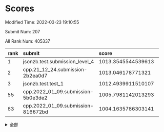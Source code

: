 # Scores

Modified Time: 2022-03-23 19:10:55

Submit Num: 207

All Rank Num: 405337

| rank |               submit               |       score        |       sigma        | pk_num |
| :--- | :--------------------------------- | :----------------- | :----------------- | :----- |
| 1    | jsonzb.test.submission_level_4     | 1013.3545544539613 | 0.7811901134597168 | 7837   |
| 2    | cpp.21_12_24.submission-2b2ea0d7   | 1013.046178771321  | 0.796259850471888  | 7833   |
| 3    | jsonzb.test.test_1                 | 1012.4939911510107 | 0.8064069651249697 | 7830   |
| 55   | cpp.2022_01_09.submission-5b0e3de2 | 1005.7981142013293 | 0.7263763439081473 | 7828   |
| 63   | cpp.2022_01_09.submission-816672bd | 1004.1635786303141 | 0.7318193842206918 | 7832   |


<details>
<summary>全部</summary>

| rank |                 submit                 |       score        |       sigma        | pk_num |
| :--- | :------------------------------------- | :----------------- | :----------------- | :----- |
| 1    | jsonzb.test.submission_level_4         | 1013.3545544539613 | 0.7811901134597168 | 7837   |
| 2    | cpp.21_12_24.submission-2b2ea0d7       | 1013.046178771321  | 0.796259850471888  | 7833   |
| 3    | jsonzb.test.test_1                     | 1012.4939911510107 | 0.8064069651249697 | 7830   |
| 4    | gobigger.level_3.submission_level_3_15 | 1012.256996291047  | 0.7819838475843837 | 7833   |
| 5    | gobigger.level_3.submission_level_3_0  | 1012.0355514827497 | 0.7973188814187392 | 7834   |
| 6    | gobigger.level_3.submission_level_3_25 | 1011.463587691373  | 0.7672105428957531 | 7834   |
| 7    | gobigger.level_3.submission_level_3_21 | 1011.22526540849   | 0.7485591205539951 | 7824   |
| 8    | gobigger.level_3.submission_level_3_12 | 1011.193224907813  | 0.7791811638960583 | 7838   |
| 9    | gobigger.level_3.submission_level_3_47 | 1011.1506396169359 | 0.777715174080843  | 7833   |
| 10   | gobigger.level_3.submission_level_3_38 | 1010.8439326086029 | 0.7591595021906948 | 7830   |
| 11   | gobigger.level_3.submission_level_3_4  | 1010.8102034583691 | 0.7563884998740499 | 7831   |
| 12   | gobigger.level_3.submission_level_3_33 | 1010.7769264199328 | 0.7711097580539901 | 7834   |
| 13   | gobigger.level_3.submission_level_3_49 | 1010.6281915073575 | 0.7480845828918817 | 7833   |
| 14   | gobigger.level_3.submission_level_3_22 | 1010.601628683089  | 0.7443656278265225 | 7832   |
| 15   | gobigger.level_3.submission_level_3_11 | 1010.5236351120585 | 0.7527351886016138 | 7830   |
| 16   | gobigger.level_3.submission_level_3_29 | 1010.5050843063865 | 0.7459329372298634 | 7833   |
| 17   | gobigger.level_3.submission_level_3_1  | 1010.4777085563303 | 0.7805165088912829 | 7836   |
| 18   | gobigger.level_3.submission_level_3_41 | 1010.4232644512017 | 0.7626737925945151 | 7827   |
| 19   | gobigger.level_3.submission_level_3_28 | 1010.367828676789  | 0.7647185582516034 | 7831   |
| 20   | gobigger.level_3.submission_level_3_34 | 1010.3492212315592 | 0.7664570595013512 | 7827   |
| 21   | gobigger.level_3.submission_level_3_9  | 1010.3343719005006 | 0.7758645409593063 | 7833   |
| 22   | gobigger.level_3.submission_level_3_24 | 1010.3165434462094 | 0.7781229353484028 | 7828   |
| 23   | gobigger.level_3.submission_level_3_5  | 1010.3090503364688 | 0.7616221515248854 | 7837   |
| 24   | gobigger.level_3.submission_level_3_20 | 1010.3015583252512 | 0.7357897411500004 | 7832   |
| 25   | gobigger.level_3.submission_level_3_26 | 1010.2932233168398 | 0.7557384569158307 | 7837   |
| 26   | gobigger.level_3.submission_level_3_39 | 1010.2342360417002 | 0.7471354985301014 | 7837   |
| 27   | gobigger.level_3.submission_level_3_36 | 1010.2022457121262 | 0.7419264014070794 | 7827   |
| 28   | gobigger.level_3.submission_level_3_27 | 1010.1961147561963 | 0.7768006181337704 | 7838   |
| 29   | gobigger.level_3.submission_level_3_30 | 1010.1108361429635 | 0.7557471319504985 | 7832   |
| 30   | gobigger.level_3.submission_level_3_45 | 1010.0748961718399 | 0.7461309488818596 | 7836   |
| 31   | gobigger.level_3.submission_level_3_23 | 1010.043624284814  | 0.7418527155120452 | 7839   |
| 32   | gobigger.level_3.submission_level_3_44 | 1010.0338007504041 | 0.7552408512486188 | 7838   |
| 33   | gobigger.level_3.submission_level_3_2  | 1010.0218235410944 | 0.7429430977409655 | 7834   |
| 34   | gobigger.level_3.submission_level_3_14 | 1009.990596556324  | 0.7627481633284395 | 7830   |
| 35   | gobigger.level_3.submission_level_3_19 | 1009.8276163388492 | 0.7659847062830016 | 7827   |
| 36   | gobigger.level_3.submission_level_3_42 | 1009.7501074898443 | 0.7579664298095296 | 7829   |
| 37   | gobigger.level_3.submission_level_3_7  | 1009.6876703414164 | 0.7560006494310088 | 7833   |
| 38   | gobigger.level_3.submission_level_3_35 | 1009.6738184296346 | 0.7402170707663068 | 7833   |
| 39   | gobigger.level_3.submission_level_3_6  | 1009.6244775386641 | 0.7648925666082331 | 7836   |
| 40   | gobigger.level_3.submission_level_3_13 | 1009.6195083493818 | 0.7457552671424157 | 7832   |
| 41   | gobigger.level_3.submission_level_3_3  | 1009.6151997700456 | 0.7620647394419545 | 7828   |
| 42   | gobigger.level_3.submission_level_3_43 | 1009.450823935677  | 0.760958303351108  | 7835   |
| 43   | gobigger.level_3.submission_level_3_8  | 1009.3189188364463 | 0.7305323989156258 | 7830   |
| 44   | gobigger.level_3.submission_level_3_10 | 1009.1308652628926 | 0.7335528574772289 | 7833   |
| 45   | gobigger.level_3.submission_level_3_17 | 1009.0108997217126 | 0.7390926414567149 | 7833   |
| 46   | gobigger.level_3.submission_level_3_16 | 1008.9096661916183 | 0.7421971992099107 | 7839   |
| 47   | gobigger.level_3.submission_level_3_31 | 1008.8147755700007 | 0.7387769254411289 | 7833   |
| 48   | gobigger.level_3.submission_level_3_40 | 1008.7189739658662 | 0.746689337202685  | 7836   |
| 49   | gobigger.level_3.submission_level_3_18 | 1008.5456917236233 | 0.7563462147714921 | 7831   |
| 50   | gobigger.level_3.submission_level_3_48 | 1008.5028209333532 | 0.7602020386514915 | 7830   |
| 51   | gobigger.level_3.submission_level_3_37 | 1008.35127799209   | 0.7423714770449593 | 7828   |
| 52   | gobigger.level_3.submission_level_3_46 | 1008.0416167859502 | 0.7415417444878605 | 7833   |
| 53   | gobigger.level_3.submission_level_3_32 | 1007.7274497118359 | 0.7374961439762101 | 7831   |
| 54   | gobigger.level_1.submission_level_1_3  | 1006.0026366438948 | 0.7372609577575935 | 7829   |
| 55   | cpp.2022_01_09.submission-5b0e3de2     | 1005.7981142013293 | 0.7263763439081473 | 7828   |
| 56   | gobigger.level_1.submission_level_1_30 | 1005.000375704012  | 0.7149932022681716 | 7825   |
| 57   | gobigger.level_1.submission_level_1_47 | 1004.8346005938465 | 0.7283191320439464 | 7832   |
| 58   | gobigger.level_1.submission_level_1_37 | 1004.7160533802515 | 0.7350222351505604 | 7834   |
| 59   | gobigger.level_1.submission_level_1_20 | 1004.5769095093079 | 0.7155401358936314 | 7828   |
| 60   | gobigger.level_1.submission_level_1_4  | 1004.3887566080318 | 0.7229322443548036 | 7828   |
| 61   | gobigger.level_1.submission_level_1_41 | 1004.2475404375726 | 0.7146907757653195 | 7826   |
| 62   | gobigger.level_1.submission_level_1_43 | 1004.2223003965061 | 0.7380681779979124 | 7833   |
| 63   | cpp.2022_01_09.submission-816672bd     | 1004.1635786303141 | 0.7318193842206918 | 7832   |
| 64   | gobigger.level_1.submission_level_1_42 | 1004.0321698770471 | 0.7058499361606182 | 7832   |
| 65   | gobigger.level_1.submission_level_1_34 | 1003.9737361095209 | 0.7222969761100652 | 7831   |
| 66   | gobigger.level_1.submission_level_1_11 | 1003.9173054853911 | 0.7068639097997517 | 7834   |
| 67   | gobigger.level_1.submission_level_1_13 | 1003.9162131128984 | 0.7187886458543673 | 7833   |
| 68   | gobigger.level_1.submission_level_1_31 | 1003.9003875178062 | 0.7155376474786164 | 7840   |
| 69   | gobigger.level_1.submission_level_1_0  | 1003.873750505302  | 0.720709572973128  | 7830   |
| 70   | gobigger.level_1.submission_level_1_14 | 1003.8451102520926 | 0.7291705422641975 | 7836   |
| 71   | gobigger.level_1.submission_level_1_19 | 1003.8146229547301 | 0.7266013012248235 | 7825   |
| 72   | gobigger.level_1.submission_level_1_40 | 1003.707888204204  | 0.7144003568619557 | 7833   |
| 73   | gobigger.level_1.submission_level_1_33 | 1003.6773331907076 | 0.7199184621835094 | 7829   |
| 74   | gobigger.level_1.submission_level_1_12 | 1003.6591443871325 | 0.7201291604562633 | 7832   |
| 75   | gobigger.level_1.submission_level_1_7  | 1003.5664688985146 | 0.732704850142255  | 7834   |
| 76   | gobigger.level_1.submission_level_1_44 | 1003.5609525613414 | 0.7190618498806942 | 7831   |
| 77   | gobigger.level_1.submission_level_1_8  | 1003.5054094415624 | 0.7138123995384877 | 7830   |
| 78   | gobigger.level_1.submission_level_1_22 | 1003.4424434590375 | 0.715846563068566  | 7833   |
| 79   | gobigger.level_1.submission_level_1_5  | 1003.33130583114   | 0.717095148934087  | 7830   |
| 80   | gobigger.level_1.submission_level_1_18 | 1003.2379178090893 | 0.7179462456265453 | 7831   |
| 81   | gobigger.level_1.submission_level_1_17 | 1003.1323249162691 | 0.7020694221357926 | 7831   |
| 82   | gobigger.level_1.submission_level_1_1  | 1003.0636449854095 | 0.7232288509476371 | 7835   |
| 83   | gobigger.level_1.submission_level_1_29 | 1003.0502046699528 | 0.7334644504231658 | 7835   |
| 84   | gobigger.level_1.submission_level_1_46 | 1003.0467997592339 | 0.7095488701286408 | 7829   |
| 85   | gobigger.level_1.submission_level_1_24 | 1003.0285437720229 | 0.7281759517554286 | 7827   |
| 86   | gobigger.level_1.submission_level_1_10 | 1003.0023755051245 | 0.7153697456629385 | 7835   |
| 87   | gobigger.level_1.submission_level_1_35 | 1002.8953361652935 | 0.719730773441134  | 7833   |
| 88   | gobigger.level_1.submission_level_1_23 | 1002.8767477131709 | 0.7177145404567549 | 7829   |
| 89   | gobigger.level_1.submission_level_1_28 | 1002.8381713815988 | 0.7046326109577703 | 7833   |
| 90   | gobigger.level_1.submission_level_1_21 | 1002.7833548108761 | 0.7131393652094313 | 7835   |
| 91   | gobigger.level_1.submission_level_1_9  | 1002.7347569778872 | 0.7132848984457836 | 7832   |
| 92   | gobigger.level_1.submission_level_1_36 | 1002.7329694126653 | 0.7077359172751645 | 7830   |
| 93   | gobigger.level_1.submission_level_1_27 | 1002.7182661412318 | 0.7101137581819029 | 7833   |
| 94   | gobigger.level_1.submission_level_1_15 | 1002.7050817142796 | 0.7289111752839905 | 7833   |
| 95   | gobigger.level_1.submission_level_1_49 | 1002.6237390617038 | 0.7136653620889692 | 7830   |
| 96   | gobigger.level_1.submission_level_1_32 | 1002.5853278975177 | 0.713935781714037  | 7835   |
| 97   | gobigger.level_1.submission_level_1_48 | 1002.5016040370178 | 0.7127089150943524 | 7827   |
| 98   | gobigger.level_1.submission_level_1_26 | 1002.4749834162996 | 0.7199815415771629 | 7830   |
| 99   | gobigger.level_1.submission_level_1_38 | 1002.4062138752843 | 0.715071128979503  | 7833   |
| 100  | gobigger.level_1.submission_level_1_2  | 1002.1896568568034 | 0.7235381122139236 | 7835   |
| 101  | gobigger.level_1.submission_level_1_6  | 1002.07669160977   | 0.7080713607182139 | 7830   |
| 102  | gobigger.level_1.submission_level_1_16 | 1001.9874062603851 | 0.7115476175122967 | 7831   |
| 103  | gobigger.level_1.submission_level_1_39 | 1001.9586101418926 | 0.7183187493437968 | 7835   |
| 104  | gobigger.level_1.submission_level_1_25 | 1001.9047225553992 | 0.7165588116214593 | 7831   |
| 105  | gobigger.level_1.submission_level_1_45 | 1001.6738813201739 | 0.7182531073758784 | 7832   |
| 106  | gobigger.random.submission_random_33   | 998.501931958538   | 0.7072628733129386 | 7837   |
| 107  | gobigger.random.submission_random_19   | 997.0355447554199  | 0.7151900524279571 | 7833   |
| 108  | gobigger.random.submission_random_29   | 996.9592904165869  | 0.7022539669186344 | 7835   |
| 109  | gobigger.random.submission_random_14   | 996.9113746763364  | 0.7160782360154476 | 7836   |
| 110  | gobigger.random.submission_random_11   | 996.8517765388007  | 0.7298814267519006 | 7831   |
| 111  | gobigger.random.submission_random_26   | 996.8219522679634  | 0.7100955262199883 | 7836   |
| 112  | gobigger.random.submission_random_35   | 996.7888548770442  | 0.7075894820468794 | 7831   |
| 113  | gobigger.random.submission_random_32   | 996.7197228731648  | 0.7145242500881618 | 7832   |
| 114  | gobigger.random.submission_random_9    | 996.694991782666   | 0.7133447208108427 | 7831   |
| 115  | gobigger.random.submission_random_23   | 996.6568079043595  | 0.7181518367244712 | 7829   |
| 116  | gobigger.random.submission_random_48   | 996.5305770313064  | 0.7037893372210162 | 7832   |
| 117  | gobigger.random.submission_random_3    | 996.4827813945808  | 0.7218178891911666 | 7833   |
| 118  | gobigger.random.submission_random_20   | 996.4549640853772  | 0.713844812021336  | 7837   |
| 119  | gobigger.random.submission_random_45   | 996.2684468140459  | 0.7133203141345473 | 7832   |
| 120  | gobigger.random.submission_random_28   | 996.1893075870961  | 0.7090010032668415 | 7835   |
| 121  | gobigger.random.submission_random_13   | 996.1554038805415  | 0.7116146055377732 | 7833   |
| 122  | gobigger.random.submission_random_49   | 996.1529736730099  | 0.6956311116284078 | 7835   |
| 123  | gobigger.random.submission_random_27   | 996.1300570663252  | 0.7115542026680592 | 7834   |
| 124  | gobigger.random.submission_random_5    | 996.0209402229955  | 0.7069799073569696 | 7832   |
| 125  | gobigger.random.submission_random_18   | 996.006222115363   | 0.7204831853348355 | 7826   |
| 126  | gobigger.random.submission_random_25   | 995.9788933316795  | 0.7156627577077738 | 7829   |
| 127  | gobigger.random.submission_random_43   | 995.956138465345   | 0.7111904634524399 | 7832   |
| 128  | gobigger.random.submission_random_0    | 995.9184997729116  | 0.7065455407724719 | 7831   |
| 129  | gobigger.random.submission_random_15   | 995.8774814303904  | 0.7199949967764285 | 7833   |
| 130  | gobigger.random.submission_random_42   | 995.8638398670801  | 0.7141491863259214 | 7830   |
| 131  | gobigger.random.submission_random_16   | 995.8387845259958  | 0.7147801110535441 | 7833   |
| 132  | gobigger.random.submission_random_41   | 995.7370861581427  | 0.7153839469134099 | 7835   |
| 133  | gobigger.random.submission_random_31   | 995.7328851114539  | 0.706911032358044  | 7832   |
| 134  | gobigger.random.submission_random_21   | 995.7211359996305  | 0.7209038985939629 | 7833   |
| 135  | gobigger.random.submission_random_44   | 995.7075130801966  | 0.7165069007579958 | 7836   |
| 136  | gobigger.random.submission_random_46   | 995.6858809666913  | 0.7151109404809335 | 7833   |
| 137  | gobigger.random.submission_random_12   | 995.6684067109201  | 0.704295180926789  | 7835   |
| 138  | gobigger.random.submission_random_37   | 995.4845275382612  | 0.7054978228619736 | 7832   |
| 139  | gobigger.random.submission_random_38   | 995.4756653359923  | 0.7162462203274661 | 7830   |
| 140  | gobigger.random.submission_random_2    | 995.4308101526301  | 0.7189532850880194 | 7830   |
| 141  | gobigger.random.submission_random_40   | 995.409488126175   | 0.7140132476595435 | 7827   |
| 142  | gobigger.random.submission_random_24   | 995.404999438865   | 0.7099965754517967 | 7834   |
| 143  | gobigger.random.submission_random_34   | 995.3962277310228  | 0.7091957285960321 | 7836   |
| 144  | gobigger.random.submission_random_4    | 995.3428037445475  | 0.7134059302302193 | 7830   |
| 145  | gobigger.random.submission_random_17   | 995.2832348129261  | 0.7091829011699741 | 7835   |
| 146  | gobigger.random.submission_random_7    | 995.2701239258869  | 0.711462731404609  | 7832   |
| 147  | gobigger.random.submission_random_39   | 995.2633359095821  | 0.7257616895581988 | 7837   |
| 148  | gobigger.random.submission_random_6    | 995.1483673945729  | 0.7241655225352899 | 7832   |
| 149  | gobigger.random.submission_random_22   | 995.0982839343018  | 0.7253473436773679 | 7830   |
| 150  | gobigger.random.submission_random_47   | 995.045444450299   | 0.7122234601936248 | 7831   |
| 151  | gobigger.random.submission_random_1    | 995.0266058977693  | 0.7059625392352599 | 7832   |
| 152  | gobigger.random.submission_random_10   | 995.0153717875692  | 0.7234006290425579 | 7834   |
| 153  | gobigger.level_2.submission_level_2_19 | 994.9365330532205  | 0.7187624278404062 | 7840   |
| 154  | gobigger.random.submission_random_8    | 994.9163305089064  | 0.7233704262565379 | 7826   |
| 155  | gobigger.random.submission_random_36   | 994.8546864954569  | 0.7144516918641012 | 7836   |
| 156  | gobigger.random.submission_random_30   | 994.7948123958429  | 0.7058940884227453 | 7832   |
| 157  | gobigger.level_2.submission_level_2_33 | 994.0389564116142  | 0.7293712507730662 | 7839   |
| 158  | gobigger.level_2.submission_level_2_38 | 993.879648350597   | 0.7322121486313647 | 7834   |
| 159  | gobigger.level_2.submission_level_2_44 | 993.6159975353238  | 0.7345451866749556 | 7833   |
| 160  | gobigger.level_2.submission_level_2_6  | 993.5236755377449  | 0.7266146563533756 | 7834   |
| 161  | gobigger.level_2.submission_level_2_2  | 993.4358074390994  | 0.7169374024312185 | 7838   |
| 162  | gobigger.level_2.submission_level_2_11 | 992.9610469813153  | 0.7364382381938352 | 7832   |
| 163  | gobigger.level_2.submission_level_2_41 | 992.9170711662888  | 0.7477238544450444 | 7833   |
| 164  | gobigger.level_2.submission_level_2_4  | 992.8928989029331  | 0.7376401570914686 | 7831   |
| 165  | gobigger.level_2.submission_level_2_47 | 992.861433481135   | 0.7343691194122687 | 7827   |
| 166  | gobigger.level_2.submission_level_2_22 | 992.861076772614   | 0.7437701788156057 | 7836   |
| 167  | gobigger.level_2.submission_level_2_14 | 992.820036702457   | 0.7296035660093658 | 7837   |
| 168  | gobigger.level_2.submission_level_2_9  | 992.7653766038342  | 0.740479111186739  | 7838   |
| 169  | gobigger.level_2.submission_level_2_23 | 992.755660637348   | 0.7321615207078537 | 7834   |
| 170  | gobigger.level_2.submission_level_2_48 | 992.7276609914935  | 0.7393545631643412 | 7833   |
| 171  | gobigger.level_2.submission_level_2_21 | 992.6812161536424  | 0.7248467437107946 | 7831   |
| 172  | gobigger.level_2.submission_level_2_3  | 992.450947744715   | 0.72739805244131   | 7830   |
| 173  | gobigger.level_2.submission_level_2_5  | 992.3476414398463  | 0.7314281868381521 | 7833   |
| 174  | gobigger.level_2.submission_level_2_16 | 992.3072493919148  | 0.7586444351630762 | 7830   |
| 175  | gobigger.level_2.submission_level_2_42 | 992.2923648418794  | 0.7688897683192003 | 7836   |
| 176  | gobigger.level_2.submission_level_2_8  | 992.2411283551111  | 0.7353337030818298 | 7835   |
| 177  | gobigger.level_2.submission_level_2_24 | 992.1792744508872  | 0.7517327904084203 | 7833   |
| 178  | gobigger.level_2.submission_level_2_26 | 992.1267024547737  | 0.7396392313989564 | 7835   |
| 179  | gobigger.level_2.submission_level_2_40 | 992.1209101678339  | 0.7526997833810772 | 7837   |
| 180  | gobigger.level_2.submission_level_2_45 | 992.0705751435279  | 0.7405130223457149 | 7833   |
| 181  | gobigger.level_2.submission_level_2_36 | 992.0397581588486  | 0.756645914887502  | 7832   |
| 182  | gobigger.level_2.submission_level_2_30 | 992.028640446325   | 0.7605041162599533 | 7834   |
| 183  | gobigger.level_2.submission_level_2_31 | 992.0220368014722  | 0.7403178591063562 | 7837   |
| 184  | gobigger.level_2.submission_level_2_1  | 991.9565999488296  | 0.7321086300007699 | 7833   |
| 185  | gobigger.level_2.submission_level_2_32 | 991.9437664011881  | 0.737086092527139  | 7832   |
| 186  | gobigger.level_2.submission_level_2_0  | 991.8966501630814  | 0.748488463454248  | 7835   |
| 187  | gobigger.level_2.submission_level_2_25 | 991.8795594371811  | 0.7315511099124038 | 7833   |
| 188  | gobigger.level_2.submission_level_2_27 | 991.8750878413542  | 0.7328200727152014 | 7831   |
| 189  | gobigger.level_2.submission_level_2_18 | 991.8672081741046  | 0.7443038784450543 | 7832   |
| 190  | gobigger.level_2.submission_level_2_29 | 991.6962565724479  | 0.7476778789332472 | 7837   |
| 191  | gobigger.level_2.submission_level_2_34 | 991.6732939519626  | 0.745137428385367  | 7834   |
| 192  | gobigger.level_2.submission_level_2_39 | 991.5976447901949  | 0.742130929742201  | 7833   |
| 193  | gobigger.level_2.submission_level_2_35 | 991.5846946090677  | 0.7501329966701675 | 7835   |
| 194  | gobigger.level_2.submission_level_2_7  | 991.4742161933336  | 0.7592811219293094 | 7830   |
| 195  | gobigger.level_2.submission_level_2_13 | 991.4605994305773  | 0.733783927021204  | 7839   |
| 196  | gobigger.level_2.submission_level_2_20 | 991.253604565402   | 0.7294117202112086 | 7831   |
| 197  | gobigger.level_2.submission_level_2_15 | 991.1567119966129  | 0.7474452025106849 | 7832   |
| 198  | gobigger.level_2.submission_level_2_49 | 991.1491092770231  | 0.7513830189525245 | 7833   |
| 199  | gobigger.level_2.submission_level_2_46 | 991.1211101562444  | 0.7396377472709248 | 7833   |
| 200  | gobigger.level_2.submission_level_2_17 | 990.8968117909765  | 0.748359649682174  | 7832   |
| 201  | gobigger.level_2.submission_level_2_10 | 990.732790117787   | 0.7497815809372209 | 7839   |
| 202  | gobigger.level_2.submission_level_2_43 | 990.6605940166188  | 0.7650716568903924 | 7825   |
| 203  | gobigger.level_2.submission_level_2_28 | 990.4147951772759  | 0.7785438700631393 | 7832   |
| 204  | gobigger.level_2.submission_level_2_37 | 990.1205382659648  | 0.7856897570488333 | 7836   |
| 205  | gobigger.level_2.submission_level_2_12 | 990.1026069936867  | 0.7518895534483674 | 7835   |
| 206  | gobigger.none.submission_none_0        | 978.9770917652656  | 1.2457728919325615 | 7836   |
| 207  | gobigger.none.submission_none_1        | 977.8472857528387  | 1.4028140218720608 | 7834   |

</details>